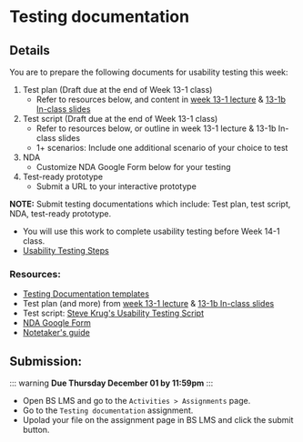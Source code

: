 # Testing documentation 

## Details

You are to prepare the following documents for usability testing this week:

1. Test plan (Draft due at the end of Week 13-1 class)
    - Refer to resources below, and content in [week 13-1 lecture](https://drive.google.com/drive/folders/1kCPUsO4_f6Hz47THcBzFBiMlCJIzpvG7) & [13-1b In-class slides](https://drive.google.com/drive/folders/1kCPUsO4_f6Hz47THcBzFBiMlCJIzpvG7)
2. Test script (Draft due at the end of Week 13-1 class)
    - Refer to resources below, or outline in week 13-1 lecture & 13-1b In-class slides
    - 1+ scenarios: Include one additional scenario of your choice to test
3. NDA 
    - Customize NDA Google Form below for your testing 
4. Test-ready prototype
    - Submit a URL to your interactive prototype

**NOTE:** Submit testing documentations which include: Test plan, test script, NDA, test-ready prototype.
- You will use this work to complete usability testing before Week 14-1 class.
- [Usability Testing Steps](https://mad9034.github.io/F2021/modules/week13/UT-steps.html)


### Resources:

- [Testing Documentation templates](https://drive.google.com/drive/folders/1ptUqGDPzOlM0b6RmY-wLnAHXryZgBmS6?usp=sharing)
- Test plan (and more) from [week 13-1 lecture](https://drive.google.com/drive/folders/1kCPUsO4_f6Hz47THcBzFBiMlCJIzpvG7) & [13-1b In-class slides](https://drive.google.com/drive/folders/1kCPUsO4_f6Hz47THcBzFBiMlCJIzpvG7)
- Test script: [Steve Krug's Usability Testing Script](https://sensible.com/download-files/)
- [NDA Google Form](https://docs.google.com/forms/d/1n3HuVnplNqcCEMLsrF-naGEJvVmObvvVk1axpEjkuew/edit?usp=sharing)
- [Notetaker's guide](https://drive.google.com/file/d/1hY5bYEwERtWA3r8SVR9uiusl6yTXbAbK/view?usp=sharing)


## Submission:

::: warning 
**Due Thursday December 01 by 11:59pm**
:::

- Open BS LMS and go to the `Activities > Assignments` page.
- Go to the `Testing documentation` assignment.
- Upolad your file on the assignment page in BS LMS and click the submit button. 
